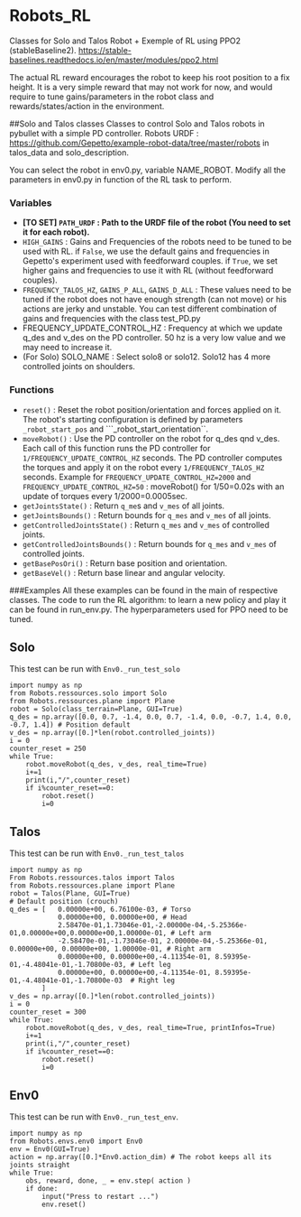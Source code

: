 # Robots_RL
Classes for Solo and Talos Robot + Exemple of RL using PPO2 (stableBaseline2).
https://stable-baselines.readthedocs.io/en/master/modules/ppo2.html

The actual RL reward encourages the robot to keep his root position to a fix height.
It is a very simple reward that may not work for now, and would require to tune gains/parameters in the robot class and rewards/states/action in the environment.

##Solo and Talos classes
Classes to control Solo and Talos robots in pybullet with a simple PD controller.
Robots URDF : https://github.com/Gepetto/example-robot-data/tree/master/robots in talos_data and solo_description.

You can select the robot in env0.py, variable NAME_ROBOT.
Modify all the parameters in env0.py in function of the RL task to perform.

### Variables
- **[TO SET] ``PATH_URDF`` : Path to the URDF file of the robot (You need to set it for each robot).**
- ``HIGH_GAINS`` : Gains and Frequencies of the robots need to be tuned to be used with RL. 
               if ``False``, we use the default gains and frequencies in Gepetto's experiment used with feedforward couples.
               if ``True``, we set higher gains and frequencies to use it with RL (without feedforward couples).
- ``FREQUENCY_TALOS_HZ``, ``GAINS_P_ALL``, ``GAINS_D_ALL`` : These values need to be tuned if the robot does not have enough strength (can not move) or his actions are jerky and unstable.
                                                 You can test different combination of gains and frequencies with the class test_PD.py
- FREQUENCY_UPDATE_CONTROL_HZ : Frequency at which we update q_des and v_des on the PD controller. 50 hz is a very low value and we may need to increase it.
- (For Solo) SOLO_NAME : Select solo8 or solo12. Solo12 has 4 more controlled joints on shoulders.
                                                 
### Functions
- ``reset()`` : Reset the robot position/orientation and forces applied on it. The robot's starting configuration is defined by parameters ``_robot_start_pos`` and ```_robot_start_orientation``.
- ``moveRobot()`` : Use the PD controller on the robot for q_des qnd v_des. 
                Each call of this function runs the PD controller for ``1/FREQUENCY_UPDATE_CONTROL_HZ`` seconds.
                The PD controller computes the torques and apply it on the robot every ``1/FREQUENCY_TALOS_HZ`` seconds.
                Example for ``FREQUENCY_UPDATE_CONTROL_HZ=2000`` and ``FREQUENCY_UPDATE_CONTROL_HZ=50`` :
                moveRobot() for 1/50=0.02s with an update of torques every 1/2000=0.0005sec.
- ``getJointsState()``  : Return ``q_me``s and ``v_mes`` of all joints.
- ``getJointsBounds()`` : Return bounds for ``q_mes`` and ``v_mes`` of all joints.
- ``getControlledJointsState()``  : Return ``q_mes`` and ``v_mes`` of controlled joints.
- ``getControlledJointsBounds()`` : Return bounds for ``q_mes`` and ``v_mes`` of controlled joints.
- ``getBasePosOri()`` : Return base position and orientation.
- ``getBaseVel()``    : Return base linear and angular velocity.

###Examples
All these examples can be found in the main of respective classes.
The code to run the RL algorithm: to learn a new policy and play it can be found in run_env.py.
The hyperparameters used for PPO need to be tuned.

## Solo
This test can be run with ``Env0._run_test_solo``
```
import numpy as np
from Robots.ressources.solo import Solo
from Robots.ressources.plane import Plane
robot = Solo(class_terrain=Plane, GUI=True)
q_des = np.array([0.0, 0.7, -1.4, 0.0, 0.7, -1.4, 0.0, -0.7, 1.4, 0.0, -0.7, 1.4]) # Position default
v_des = np.array([0.]*len(robot.controlled_joints))
i = 0
counter_reset = 250
while True:
    robot.moveRobot(q_des, v_des, real_time=True)
    i+=1
    print(i,"/",counter_reset)
    if i%counter_reset==0: 
        robot.reset()
        i=0
```

## Talos
This test can be run with ``Env0._run_test_talos``
```
import numpy as np
From Robots.ressources.talos import Talos
from Robots.ressources.plane import Plane
robot = Talos(Plane, GUI=True)
# Default position (crouch)
q_des = [   0.00000e+00, 6.76100e-03, # Torso
            0.00000e+00, 0.00000e+00, # Head
            2.58470e-01,1.73046e-01,-2.00000e-04,-5.25366e-01,0.00000e+00,0.00000e+00,1.00000e-01, # Left arm
            -2.58470e-01,-1.73046e-01, 2.00000e-04,-5.25366e-01, 0.00000e+00, 0.00000e+00, 1.00000e-01, # Right arm
            0.00000e+00, 0.00000e+00,-4.11354e-01, 8.59395e-01,-4.48041e-01,-1.70800e-03, # Left leg
            0.00000e+00, 0.00000e+00,-4.11354e-01, 8.59395e-01,-4.48041e-01,-1.70800e-03  # Right leg
        ]
v_des = np.array([0.]*len(robot.controlled_joints))
i = 0
counter_reset = 300
while True:
    robot.moveRobot(q_des, v_des, real_time=True, printInfos=True)
    i+=1
    print(i,"/",counter_reset)
    if i%counter_reset==0: 
        robot.reset()
        i=0
```

## Env0
This test can be run with ``Env0._run_test_env``.
```
import numpy as np
from Robots.envs.env0 import Env0
env = Env0(GUI=True)
action = np.array([0.]*Env0.action_dim) # The robot keeps all its joints straight
while True:
    obs, reward, done, _ = env.step( action )
    if done:
        input("Press to restart ...")
        env.reset()
```
